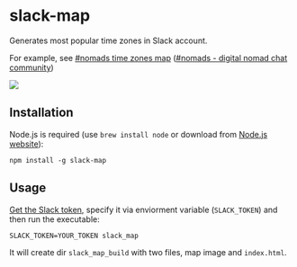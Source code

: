 # slack-map

Generates most popular time zones in Slack account.

For example, see [#nomads time zones map](http://nomad-tzs.nocorp.me) ([#nomads - digital nomad chat community](http://hashtagnomads.com/))

![](http://i.ncrp.co/image/363J1Y1U1M1e/Image%202015-01-30%20at%206.55.24%20am.png)

## Installation

Node.js is required (use `brew install node` or download from [Node.js website](http://nodejs.org/)):

```
npm install -g slack-map
```

## Usage

[Get the Slack token](https://api.slack.com/web), specify it via enviorment variable (`SLACK_TOKEN`) and then run the executable:

```
SLACK_TOKEN=YOUR_TOKEN slack_map
```

It will create dir `slack_map_build` with two files, map image and `index.html`.

